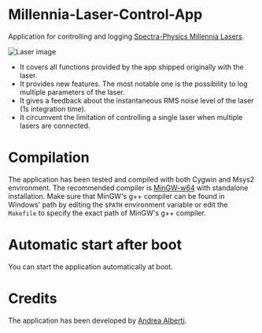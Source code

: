 # Millennia-Laser-Control-App
Application for controlling and logging [Spectra-Physics Millennia Lasers](https://www.spectra-physics.com/f/millennia-ev-cw-dpss-laser).

![Laser image](https://raw.githubusercontent.com/alberti42/Millennia-Laser-Control-App/main/screenshots/Millennia_laser.png)

* It covers all functions provided by the app shipped originally with the laser.
* It provides new features. The most notable one is the possibility to log multiple parameters of the laser.
* It gives a feedback about the instantaneous RMS noise level of the laser (1s integration time).
* It circumvent the limitation of controlling a single laser when multiple lasers are connected.

# Compilation

The application has been tested and compiled with both Cygwin and Msys2 environment. The recommended compiler is [MinGW-w64](https://www.mingw-w64.org/) with standalone installation. Make sure that MinGW's g++ compiler can be found in Windows' path by editing the `$PATH` environment variable or edit the `Makefile` to specify the exact path of MinGW's g++ compiler.

# Automatic start after boot

You can start the application automatically at boot.


# Credits

The application has been developed by [Andrea Alberti](http://quantum-technologies.iap.uni-bonn.de/alberti/).


